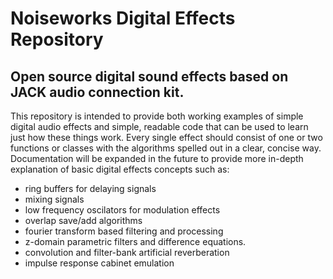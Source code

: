 # Noiseworks Digital Effects Repository
## Open source digital sound effects based on JACK audio connection kit.

This repository is intended to provide both working examples of simple digital audio effects and simple, readable code that can be used to learn just how these things work. Every single effect should consist of one or two functions or classes with the algorithms spelled out in a clear, concise way. Documentation will be expanded in the future to provide more in-depth explanation of basic digital effects concepts such as: 

* ring buffers for delaying signals
* mixing signals
* low frequency oscilators for modulation effects
* overlap save/add algorithms
* fourier transform based filtering and processing
* z-domain parametric filters and difference equations.
* convolution and filter-bank artificial reverberation
* impulse response cabinet emulation
